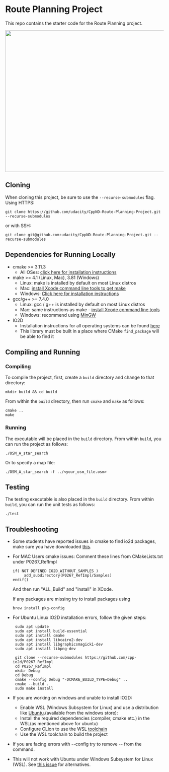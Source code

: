 # Route Planning Project

This repo contains the starter code for the Route Planning project.

<img src="map.png" width="600" height="450" />

## Cloning

When cloning this project, be sure to use the `--recurse-submodules` flag. Using HTTPS:
```
git clone https://github.com/udacity/CppND-Route-Planning-Project.git --recurse-submodules
```
or with SSH:
```
git clone git@github.com:udacity/CppND-Route-Planning-Project.git --recurse-submodules
```

## Dependencies for Running Locally
* cmake >= 3.11.3
  * All OSes: [click here for installation instructions](https://cmake.org/install/)
* make >= 4.1 (Linux, Mac), 3.81 (Windows)
  * Linux: make is installed by default on most Linux distros
  * Mac: [install Xcode command line tools to get make](https://developer.apple.com/xcode/features/)
  * Windows: [Click here for installation instructions](http://gnuwin32.sourceforge.net/packages/make.htm)
* gcc/g++ >= 7.4.0
  * Linux: gcc / g++ is installed by default on most Linux distros
  * Mac: same instructions as make - [install Xcode command line tools](https://developer.apple.com/xcode/features/)
  * Windows: recommend using [MinGW](http://www.mingw.org/)
* IO2D
  * Installation instructions for all operating systems can be found [here](https://github.com/cpp-io2d/P0267_RefImpl/blob/master/BUILDING.md)
  * This library must be built in a place where CMake `find_package` will be able to find it
 

## Compiling and Running

### Compiling
To compile the project, first, create a `build` directory and change to that directory:
```
mkdir build && cd build
```
From within the `build` directory, then run `cmake` and `make` as follows:
```
cmake ..
make
```
### Running
The executable will be placed in the `build` directory. From within `build`, you can run the project as follows:
```
./OSM_A_star_search
```
Or to specify a map file:
```
./OSM_A_star_search -f ../<your_osm_file.osm>
```

## Testing

The testing executable is also placed in the `build` directory. From within `build`, you can run the unit tests as follows:
```
./test
```

## Troubleshooting
* Some students have reported issues in cmake to find io2d packages, make sure you have downloaded [this](https://github.com/cpp-io2d/P0267_RefImpl/blob/master/BUILDING.md#xcode-and-libc).
* For MAC Users cmake issues: Comment these lines from CMakeLists.txt under P0267_RefImpl
    ```
    if( NOT DEFINED IO2D_WITHOUT_SAMPLES )
	     add_subdirectory(P0267_RefImpl/Samples)
    endif()
    ```
    And then run "ALL_Build" and "install" in XCode.
    
    If any packages are missing try to install packages using 
    ```
    brew install pkg-config
    ```
 * For Ubuntu Linux IO2D installation errors, follow the given steps:
   ```
	sudo apt update
	sudo apt install build-essential
	sudo apt install cmake
	sudo apt install libcairo2-dev
	sudo apt install libgraphicsmagick1-dev
	sudo apt install libpng-dev

	git clone --recurse-submodules https://github.com/cpp-io2d/P0267_RefImpl
	cd P0267_RefImpl
	mkdir Debug
	cd Debug
	cmake --config Debug "-DCMAKE_BUILD_TYPE=Debug" ..
	cmake --build .
	sudo make install
   ```
     
 * If you are working on windows and unable to install IO2D:
      * Enable WSL (Windows Subsystem for Linux) and use a distribution like [Ubuntu](https://ubuntu.com/wsl).(available from the windows store): 
      * Install the required dependencies (compiler, cmake etc.) in the WSL(as mentioned above for ubuntu)
      * Configure CLion to use the WSL [toolchain](https://www.jetbrains.com/help/clion/how-to-use-wsl-development-environment-in-product.html#wsl-tooclhain)
      * Use the WSL toolchain to build the project
     
* If you are facing errors with --config try to remove -- from the command.

* This will not work with Ubuntu under Windows Subsystem for Linux (WSL). See [this issue](https://github.com/udacity/CppND-Route-Planning-Project/issues/9) for alternatives.


